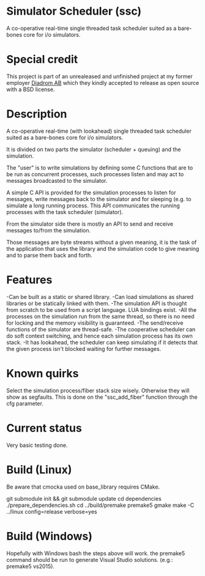 Simulator Scheduler (ssc)
=========================

A co-operative real-time single threaded task scheduler suited as a
bare-bones core for i/o simulators.

Special credit
==============

This project is part of an unrealeased and unfinished project at my former
employer [Diadrom AB](http://diadrom.se/) which they kindly accepted
to release as open source with a BSD license.

Description
============

A co-operative real-time (with lookahead) single threaded task scheduler
suited as a bare-bones core for i/o simulators.

It is divided on two parts the simulator (scheduler + queuing) and the
simulation.

The "user" is to write simulations by defining some C functions that are to be
run as concurrent processes, such processes listen and may act to messages
broadcasted to the simulator.

A simple C API is provided for the simulation processes to listen for messages,
write messages back to the simulator and for sleeping (e.g. to simulate a long
running process. This API communicates the running processes with the task
scheduler (simulator).

From the simulator side there is mostly an API to send and receive messages
to/from the simulation.

Those messages are byte streams without a given meaning, it is the task
of the application that uses the library and the simulation code to give meaning
and to parse them back and forth.

Features
========

-Can be built as a static or shared library.
-Can load simulations as shared libraries or be statically linked with them.
-The simulation API is thought from scratch to be used from a script language.
 LUA bindings exist.
-All the processes on the simulation run from the same thread, so there is no
 need for locking and the memory visibility is guaranteed.
-The send/receive functions of the simulator are thread-safe.
-The cooperative scheduler can do soft context switching, and hence each
 simulation process has its own stack.
-It has lookahead, the scheduler can keep simulating if it detects that the
 given process isn't blocked waiting for further messages.

Known quirks
==============

Select the simulation process/fiber stack size wisely. Otherwise they will
show as segfaults. This is done on the "ssc_add_fiber" function through the
cfg parameter.

Current status
==============

Very basic testing done.

Build (Linux)
=============

Be aware that cmocka used on base_library requires CMake.

git submodule init && git submodule update
cd dependencies
./prepare_dependencies.sh
cd ../build/premake
premake5 gmake
make -C ../linux config=release verbose=yes

Build (Windows)
===============

Hopefully with Windows bash the steps above will work. the premake5 command
should be run to generate Visual Studio solutions. (e.g.: premake5 vs2015).
